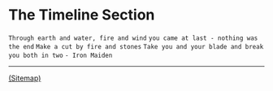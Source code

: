 # The Timeline Section

`Through earth and water, fire and wind`
`you came at last - nothing was the end`
`Make a cut by fire and stones`
`Take you and your blade and break you both
in two`
`- Iron Maiden`

---

[(Sitemap)](https://github.com/way-of-the-sunvox/Way-of-the-SunVox/blob/master/Sitemap.md)
